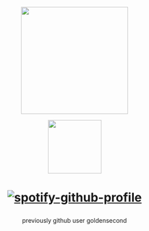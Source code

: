 <p align="center">
    <img width="250" src="https://files.catbox.moe/hnf1e6.gif">
</p>
<p align="center">
    <img width="125" src="https://komarev.com/ghpvc/?username=goldensecond&color=000000&style=plastic">
</p>
<h1 align="center"><p><a href="https://spotify-github-profile.kittinanx.com/api/view?uid=31ehtcwmjc3nays62yf2gp3toe44&redirect=true"><img src="https://spotify-github-profile.kittinanx.com/api/view?uid=31ehtcwmjc3nays62yf2gp3toe44&cover_image=true&theme=novatorem&show_offline=false&background_color=000000&interchange=false&bar_color_cover=false&bar_color=FFFFFF" alt="spotify-github-profile"></a></p></h1>
<p align="center">
previously github user goldensecond
</p>
